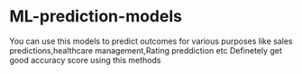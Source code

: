 # ML-prediction-models

You can use this models to predict outcomes for various purposes like sales predictions,healthcare management,Rating preddiction etc
Definetely get good accuracy score using this methods
